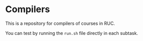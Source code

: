 # Compilers
This is a repository for compilers of courses in RUC.

You can test by running the `run.sh` file directly in each subtask.
